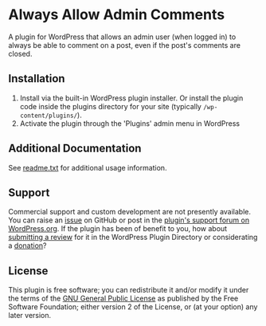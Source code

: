 # Always Allow Admin Comments

A plugin for WordPress that allows an admin user (when logged in) to always be able to comment on a post, even if the post's comments are closed.


## Installation

1. Install via the built-in WordPress plugin installer. Or install the plugin code inside the plugins directory for your site (typically `/wp-content/plugins/`).
2. Activate the plugin through the 'Plugins' admin menu in WordPress


## Additional Documentation

See [readme.txt](https://github.com/coffee2code/always-allow-admin-comments/blob/master/readme.txt) for additional usage information.


## Support

Commercial support and custom development are not presently available. You can raise an [issue](https://github.com/coffee2code/always-allow-admin-comments/issues) on GitHub or post in the [plugin's support forum on WordPress.org](https://wordpress.org/support/plugin/always-allow-admin-comments/). If the plugin has been of benefit to you, how about [submitting a review](https://wordpress.org/support/plugin/always-allow-admin-comments/reviews/) for it in the WordPress Plugin Directory or considerating a [donation](https://www.paypal.com/cgi-bin/webscr?cmd=_s-xclick&hosted_button_id=6ARCFJ9TX3522)?


## License

This plugin is free software; you can redistribute it and/or modify it under the terms of the [GNU General Public License](http://www.gnu.org/licenses/gpl-2.0.html) as published by the Free Software Foundation; either version 2 of the License, or (at your option) any later version.